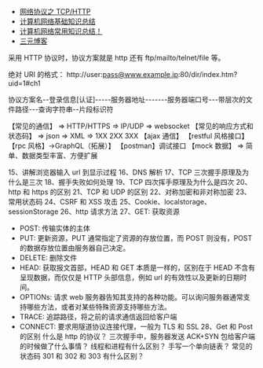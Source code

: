 - [网络协议之 TCP/HTTP](https://www.cnblogs.com/ImBit/p/5513401.html)
- [计算机网络基础知识总结](https://www.cnblogs.com/maybe2030/p/4781555.html)
- [计算机网络常用知识总结！](https://mp.weixin.qq.com/s/NKyp-WgGkor-8k3-RP4Ynw)
- [三元博客](https://sanyuan0704.top/blogs/net/http/001.html)

采用 HTTP 协议时，协议方案就是 http 还有 ftp/mailto/telnet/file 等。

绝对 URI 的格式：
http://user:pass@www.example.jp:80/dir/index.htm?uid=1#ch1

协议方案名--登录信息[认证]-----服务器地址-------服务器端口号---带层次的文件路径---查询字符串--片段标识符

【常见的通信】
=> HTTP/HTTPS
=> IP/UDP
=> websocket
【常见的响应方式和状态码】
=> json
=> XML
=> 1XX 2XX 3XX
【ajax 通信】
【restful 风格接口】
【rpc 风格】->GraphQL（拓展）】
【postman】调试接口
【mock 数据】
=> 简单、数据类型丰富、方便扩展

15、讲解浏览器输入 url 到显示过程
16、DNS 解析
17、TCP 三次握手原理及为什么是三次
18、握手失败如何处理
19、TCP 四次挥手原理及为什么是四次
20、http 和 https 的区别
21、TCP 和 UDP 的区别
22、对称加密和非对称加密
23、常用状态码
24、CSRF 和 XSS 攻击
25、Cookie、localstorage、sessionStorage
26、http 请求方法
27、GET: 获取资源

- POST: 传输实体的主体
- PUT: 更新资源，PUT 通常指定了资源的存放位置，而 POST 则没有，POST 的数据存放位置由服务器自己决定。
- DELETE: 删除文件
- HEAD: 获取报文首部，HEAD 和 GET 本质是一样的，区别在于 HEAD 不含有呈现数据，而仅仅是 HTTP 头部信息，例如 url 的有效性以及更新的日期时间。
- OPTIONs: 请求 web 服务器告知其支持的各种功能。可以询问服务器通常支持哪些方法，或者对某些特殊资源支持哪些方法。
- TRACE: 追踪路径，将之前的请求通信返回给客户端
- CONNECT: 要求用隧道协议连接代理，一般为 TLS 和 SSL
  28、Get 和 Post 的区别
  什么是 http 的协议？
  三次握手中，服务器发送 ACK+SYN 包给客户端的时候做了什么事情？
  线程和进程有什么区别？
  手写一个单向链表？
  常见的状态码 301 和 302 和 303 有什么区别？
